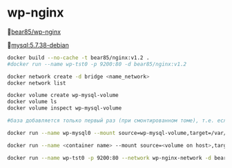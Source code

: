 # wp-nginx
:whale2:[bear85/wp-nginx](https://hub.docker.com/repository/docker/bear85/wp-nginx)

:whale2:[mysql:5.7.38-debian](https://hub.docker.com/layers/mysql/library/mysql/5.7.38-debian/images/sha256-e73f0d1cb2e042d4b93fcd4a301c147cbc0a28e982c0e965901162a733991df6?context=explore)

```bash
docker build --no-cache -t bear85/nginx:v1.2 .
#docker run --name wp-tst0 -p 9200:80 -d bear85/nginx:v1.2

docker network create -d bridge <name_network>
docker network list

docker volume create wp-mysql-volume
docker volume ls
docker volume inspect wp-mysql-volume

#база добавляется только первый раз (при смонтированном томе), т.е. если надо пересоздать контайнер, надо удалить поюзанный контейнер, удалить том, создать том, запустить эту команду.

docker run --name wp-mysql0 --mount source=wp-mysql-volume,target=/var/lib/mysql --network wp-nginx-network --env MYSQL_ROOT_PASSWORD=123qwe! --env  MYSQL_DATABASE=wordpress -p 3306:3306 -d mysql:5.7.38-debian

docker run --name <container name> --mount source=<volume on host>,target=<path in container> --network <created common network> -e MYSQL_ROOT_PASSWORD=<root password> -d <image:tag>

docker run --name wp-tst0 -p 9200:80 --network wp-nginx-network -d bear85/nginx:v1.2
```
